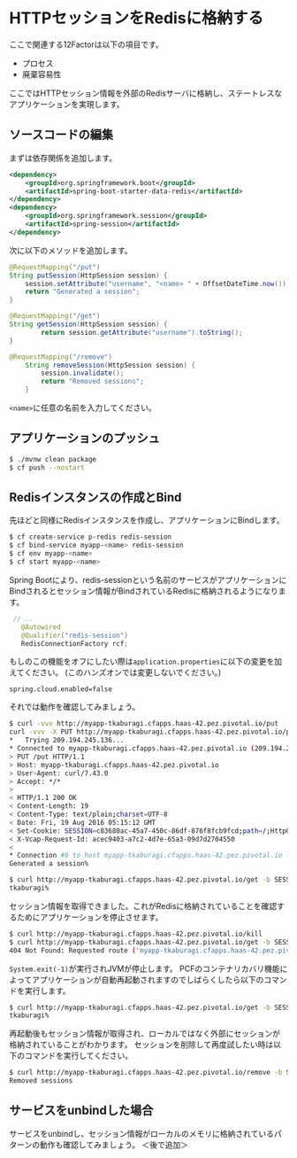 # HTTPセッションをRedisに格納する
ここで関連する12Factorは以下の項目です。
* プロセス
* 廃棄容易性

ここではHTTPセッション情報を外部のRedisサーバに格納し、ステートレスなアプリケーションを実現します。

## ソースコードの編集
まずは依存関係を追加します。
```xml
<dependency>
	<groupId>org.springframework.boot</groupId>
	<artifactId>spring-boot-starter-data-redis</artifactId>
</dependency>
<dependency>
	<groupId>org.springframework.session</groupId>
	<artifactId>spring-session</artifactId>
</dependency>
```
次に以下のメソッドを追加します。
```java
@RequestMapping("/put")
String putSession(HttpSession session) {
	session.setAttribute("username", "<name> " + OffsetDateTime.now());
	return "Generated a session";
}

@RequestMapping("/get")
String getSession(HttpSession session) {
		return session.getAttribute("username").toString();
}

@RequestMapping("/remove")
	String removeSession(HttpSession session) {
		session.invalidate();
		return "Removed sessions";
	}
```
`<name>`に任意の名前を入力してください。

## アプリケーションのプッシュ
```bash
$ ./mvnw clean package
$ cf push --nostart
```

## Redisインスタンスの作成とBind
先ほどと同様にRedisインスタンスを作成し、アプリケーションにBindします。
```bash
$ cf create-service p-redis redis-session
$ cf bind-service myapp-<name> redis-session
$ cf env myapp-<name>
$ cf start myapp-<name>
```
Spring Bootにより、redis-sessionという名前のサービスがアプリケーションにBindされるとセッション情報がBindされているRedisに格納されるようになります。
```java
 // ..
   @Autowired
   @Qualifier("redis-session")
   RedisConnectionFactory rcf;
```

もしのこの機能をオフにしたい際は`application.properties`に以下の変更を加えてください。
(このハンズオンでは変更しないでください。)
```properties
spring.cloud.enabled=false
```

それでは動作を確認してみましょう。
```bash
$ curl -vvv http://myapp-tkaburagi.cfapps.haas-42.pez.pivotal.io/put
curl -vvv -X PUT http://myapp-tkaburagi.cfapps.haas-42.pez.pivotal.io/put
*   Trying 209.194.245.136...
* Connected to myapp-tkaburagi.cfapps.haas-42.pez.pivotal.io (209.194.245.136) port 80 (#0)
> PUT /put HTTP/1.1
> Host: myapp-tkaburagi.cfapps.haas-42.pez.pivotal.io
> User-Agent: curl/7.43.0
> Accept: */*
>
< HTTP/1.1 200 OK
< Content-Length: 19
< Content-Type: text/plain;charset=UTF-8
< Date: Fri, 19 Aug 2016 05:15:12 GMT
< Set-Cookie: SESSION=c83680ac-45a7-450c-86df-876f8fcb9fcd;path=/;HttpOnly
< X-Vcap-Request-Id: acec9403-a7c2-4d7e-65a3-09d7d2704550
<
* Connection #0 to host myapp-tkaburagi.cfapps.haas-42.pez.pivotal.io left intact
Generated a session%

$ curl http://myapp-tkaburagi.cfapps.haas-42.pez.pivotal.io/get -b SESSION=c83680ac-45a7-450c-86df-876f8fcb9fcd
tkaburagi%
```
セッション情報を取得できました。これがRedisに格納されていることを確認するためにアプリケーションを停止させます。
```bash
$ curl http://myapp-tkaburagi.cfapps.haas-42.pez.pivotal.io/kill
$ curl http://myapp-tkaburagi.cfapps.haas-42.pez.pivotal.io/get -b SESSION=c83680ac-45a7-450c-86df-876f8fcb9fcd
404 Not Found: Requested route ('myapp-tkaburagi.cfapps.haas-42.pez.pivotal.io') does not exist.
```
`System.exit(-1)`が実行されJVMが停止します。
PCFのコンテナリカバリ機能によってアプリケーションが自動再起動されますのでしばらくしたら以下のコマンドを実行します。
```bash
$ curl http://myapp-tkaburagi.cfapps.haas-42.pez.pivotal.io/get -b SESSION=c83680ac-45a7-450c-86df-876f8fcb9fcd
tkaburagi%
```
再起動後もセッション情報が取得され、ローカルではなく外部にセッションが格納されていることがわかります。
セッションを削除して再度試したい時は以下のコマンドを実行してください。
```bash
$ curl http://myapp-tkaburagi.cfapps.haas-42.pez.pivotal.io/remove -b SESSION=c83680ac-45a7-450c-86df-876f8fcb9fcd
Removed sessions
```

## サービスをunbindした場合
サービスをunbindし、セッション情報がローカルのメモリに格納されているパターンの動作も確認してみましょう。
＜後で追加＞
